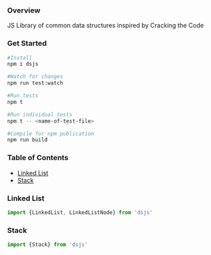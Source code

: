 ### Overview
JS Library of common data structures inspired by Cracking the Code

### Get Started
```bash
#Install
npm i dsjs

#Watch for changes
npm run test:watch 

#Run tests
npm t 

#Run individual tests
npm t -- <name-of-test-file>

#Compile for npm publication
npm run build 
```
### Table of Contents
- [Linked List](#linked-list)
- [Stack](#stack)

### Linked List
```js
import {LinkedList, LinkedListNode} from 'dsjs'
```

### Stack
```js
import {Stack} from 'dsjs'
```